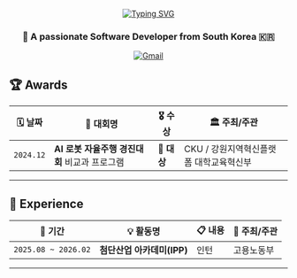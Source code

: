 <div align="center">

[![Typing SVG](https://readme-typing-svg.demolab.com?font=Delius&pause=1000&color=F77BBA&center=true&vCenter=true&width=600&lines=Welcome+to+Jungho's+GitHub)](https://git.io/typing-svg)

### 🌸 A passionate Software Developer from South Korea 🇰🇷

[![Gmail](https://img.shields.io/badge/Gmail-chou__01@kakao.com-FF69B4?style=flat-square&logo=gmail&logoColor=white&labelColor=FF1493)](mailto:chou_01@kakao.com)

</div>

## 🏆 Awards

<div align="left">

| 🗓️ 날짜 | 🏅 대회명 | 🎖️ 수상 | 🏛️ 주최/주관 |
|---------|-----------|---------|-------------|
| `2024.12` | **AI 로봇 자율주행 경진대회** 비교과 프로그램 | **🥇 대상** | CKU / 강원지역혁신플랫폼 대학교육혁신부 |

</div>

---

## 💼 Experience

<div align="left">

| 📅 기간 | 💡 활동명 | 📋 내용 | 🏢 주최/주관 |
|---------|----------|---------|-------------|
| `2025.08 ~ 2026.02` | **첨단산업 아카데미(IPP)** | 인턴 | 고용노동부 |

</div>

---


